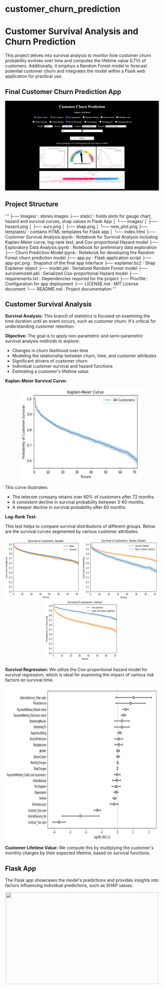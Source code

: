 # customer_churn_prediction

# Customer Survival Analysis and Churn Prediction

This project delves into survival analysis to monitor how customer churn probability evolves over time and computes the lifetime value (LTV) of customers. Additionally, it employs a Random Forest model to forecast potential customer churn and integrates the model within a Flask web application for practical use.

## Final Customer Churn Prediction App
<img src=https://github.com/anayathawale/customer_churn_prediction/blob/master/app-pic.png>

## Project Structure
'''
├── Images/ : stores images
├── static/ : holds plots for gauge chart, hazard and survival curves, shap values in Flask App
│ └── images/
│ ├── hazard.png
│ ├── surv.png
│ ├── shap.png
│ └── new_plot.png
├── templates/ : contains HTML templates for Flask app
│ └── index.html
├── Customer Survival Analysis.ipynb : Notebook for Survival Analysis including Kaplan-Meier curve, log-rank test, and Cox-proportional Hazard model
├── Exploratory Data Analysis.ipynb : Notebook for preliminary data exploration
├── Churn Prediction Model.ipynb : Notebook for developing the Random Forest churn prediction model
├── app.py : Flask application script
├── app-pic.png : Snapshot of the final app interface
├── explainer.bz2 : Shap Explainer object
├── model.pkl : Serialized Random Forest model
├── survivemodel.pkl : Serialized Cox-proportional Hazard model
├── requirements.txt : Dependencies required for the project
├── Procfile : Configuration for app deployment
├── LICENSE.md : MIT License document
└── README.md : Project documentation
'''


## Customer Survival Analysis

**Survival Analysis:** 
This branch of statistics is focused on examining the time duration until an event occurs, such as customer churn. It's critical for understanding customer retention.

**Objective:**
The goal is to apply non-parametric and semi-parametric survival analysis methods to explore:
- Changes in churn likelihood over time
- Modeling the relationship between churn, time, and customer attributes
- Significant drivers of customer churn
- Individual customer survival and hazard functions
- Estimating a customer's lifetime value

**Kaplan-Meier Survival Curve:**

<p align="center">
<img src="https://github.com/anayathawale/customer_churn_prediction/blob/master/Images/SurvivalCurve.png" width="400" height="300">
</p>

This curve illustrates:
- The telecom company retains over 60% of customers after 72 months.
- A consistent decline in survival probability between 3-60 months.
- A steeper decline in survival probability after 60 months.

**Log-Rank Test:** 

This test helps to compare survival distributions of different groups. Below are the survival curves segmented by various customer attributes.

<p align="center">
<img src="https://github.com/anayathawale/customer_churn_prediction/blob/master/Images/gender.png" width="250" height="200"/> 
<img src="https://github.com/anayathawale/customer_churn_prediction/blob/master/Images/Senior%20Citizen.png" width="250" height="200"/>
<img src="https://github.com/anayathawale/customer_churn_prediction/blob/master/Images/partner_1.png" width="250" height="200"/> 
</p>

**Survival Regression:**
We utilize the Cox-proportional hazard model for survival regression, which is ideal for examining the impact of various risk factors on survival time.

<p align="center">
<img src="https://github.com/anayathawale/customer_churn_prediction/blob/master/Images/Survival-analysis.png" width="750" height="500"/>
</p>

**Customer Lifetime Value:**
We compute this by multiplying the customer's monthly charges by their expected lifetime, based on survival functions.

## Flask App

The Flask app showcases the model's predictions and provides insights into factors influencing individual predictions, such as SHAP values.

<p align="center">
<img src="https://github.com/anayathawale/customer_churn_prediction/blob/master/static/app-pic.png" width="500" height="300"/>
</p>

